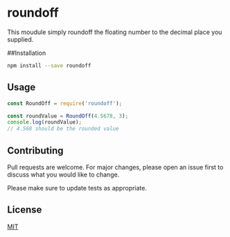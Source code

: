 # roundoff
This moudule simply roundoff the floating number to the decimal place you supplied.

##Installation
```bash
npm install --save roundoff
```
## Usage
```js
const RoundOff = require('roundoff');

const roundValue = RoundOff(4.5678, 3);
console.log(roundValue);
// 4.568 should be the rounded value
```
## Contributing
Pull requests are welcome. For major changes, please open an issue first to discuss what you would like to change.

Please make sure to update tests as appropriate.

## License
[MIT](https://choosealicense.com/licenses/mit/)